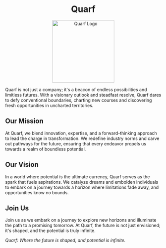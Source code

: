 
<div align="center">
  <h1>Quarf</h1>
  <img src="https://github.com/Quarf-AI/.github/assets/18141491/1df447f1-7ade-4e89-a95a-17f9e1e55e46" alt="Quarf Logo" width="200"/>
</div>




Quarf is not just a company; it's a beacon of endless possibilities and limitless futures. With a visionary outlook and steadfast resolve, Quarf dares to defy conventional boundaries, charting new courses and discovering fresh opportunities in uncharted territories.

## Our Mission

At Quarf, we blend innovation, expertise, and a forward-thinking approach to lead the charge in transformation. We redefine industry norms and carve out pathways for the future, ensuring that every endeavor propels us towards a realm of boundless potential.

## Our Vision

In a world where potential is the ultimate currency, Quarf serves as the spark that fuels aspirations. We catalyze dreams and embolden individuals to embark on a journey towards a horizon where limitations fade away, and opportunities know no bounds.

## Join Us

Join us as we embark on a journey to explore new horizons and illuminate the path to a promising tomorrow. At Quarf, the future is not just envisioned; it's shaped, and the potential is truly infinite.

*Quarf: Where the future is shaped, and potential is infinite.*

<!--

**Here are some ideas to get you started:**

🙋‍♀️ A short introduction - what is your organization all about?
🌈 Contribution guidelines - how can the community get involved?
👩‍💻 Useful resources - where can the community find your docs? Is there anything else the community should know?
🍿 Fun facts - what does your team eat for breakfast?
🧙 Remember, you can do mighty things with the power of [Markdown](https://docs.github.com/github/writing-on-github/getting-started-with-writing-and-formatting-on-github/basic-writing-and-formatting-syntax)
-->
